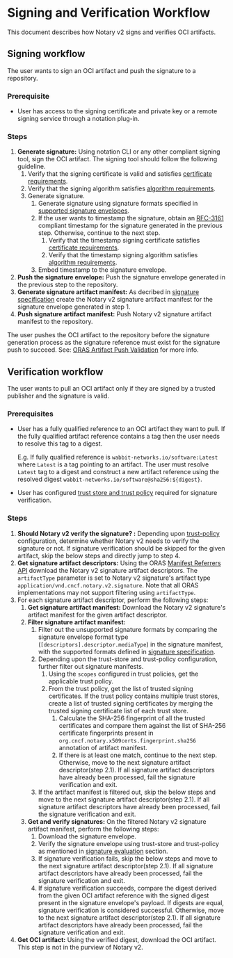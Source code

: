 # Signing and Verification Workflow

This document describes how Notary v2 signs and verifies OCI artifacts.

## Signing workflow

The user wants to sign an OCI artifact and push the signature to a repository.

### Prerequisite

- User has access to the signing certificate and private key or a remote signing service through a notation plug-in.

### Steps

1. **Generate signature:** Using notation CLI or any other compliant signing tool, sign the OCI artifact. The signing tool should follow the following guideline.
    1. Verify that the signing certificate is valid and satisfies [certificate requirements](./signature-specification.md#certificate-requirements).
    1. Verify that the signing algorithm satisfies [algorithm requirements](./signature-specification.md#signature-algorithm-requirements).
    1. Generate signature.
        1. Generate signature using signature formats specified in [supported signature envelopes](./signature-specification.md#supported-signature-envelopes).
        1. If the user wants to timestamp the signature, obtain an [RFC-3161](https://datatracker.ietf.org/doc/html/rfc3161.html) compliant timestamp for the signature generated in the previous step. Otherwise, continue to the next step.
            1. Verify that the timestamp signing certificate satisfies [certificate requirements](./signature-specification.md#certificate-requirements).
            1. Verify that the timestamp signing algorithm satisfies [algorithm requirements](./signature-specification.md#signature-algorithm-requirements).
        1. Embed timestamp to the signature envelope.
1. **Push the signature envelope:** Push the signature envelope generated in the previous step to the repository.
1. **Generate signature artifact manifest:** As decribed in [signature specification](./signature-specification.md#storage) create the Notary v2 signature artifact manifest for the signature envelope generated in step 1.
1. **Push signature artifact manifest:** Push Notary v2 signature artifact manifest to the repository.

The user pushes the OCI artifact to the repository before the signature generation process as the signature reference must exist for the signature push to succeed. See: [ORAS Artifact Push Validation](https://github.com/oras-project/artifacts-spec/blob/main/artifact-manifest.md#push-validation) for more info.

## Verification workflow

The user wants to pull an OCI artifact only if they are signed by a trusted publisher and the signature is valid.

### Prerequisites

- User has a fully qualified reference to an OCI artifact they want to pull. If the fully qualified artifact reference contains a tag then the user needs to resolve this tag to a digest.

    E.g. If fully qualified reference is `wabbit-networks.io/software:Latest` where `Latest` is a tag pointing to an artifact. The user must resolve `Latest` tag to a digest and construct a new artifact reference using the resolved digest `wabbit-networks.io/software@sha256:${digest}`.
- User has configured [trust store and trust policy](./trust-store-trust-policy-specification.md) required for signature verification.

### Steps

1. **Should Notary v2 verify the signature? :** Depending upon [trust-policy](./trust-store-trust-policy-specification.md#trust-policy) configuration, determine whether Notary v2 needs to verify the signature or not. If signature verification should be skipped for the given artifact, skip the below steps and directly jump to step 4.
1. **Get signature artifact descriptors:** Using the ORAS [Manifest Referrers API](https://github.com/oras-project/artifacts-spec/blob/main/manifest-referrers-api.md) download the Notary v2 signature artifact descriptors. The  `artifactType` parameter is set to Notary v2 signature's artifact type `application/vnd.cncf.notary.v2.signature`. Note that all ORAS implementations may not support filtering using `artifactType`.
1. For each signature artifact descriptor, perform the following steps:
    1. **Get signature artifact manifest:** Download the Notary v2 signature's artifact manifest for the given artifact descriptor.
    1. **Filter signature artifact manifest:**
        1. Filter out the unsupported signature formats by comparing the signature envelope format type (`[descriptors].descriptor.mediaType`) in the signature manifest, with the supported formats defined in [signature specification](./signature-specification.md#storage).
        1. Depending upon the trust-store and trust-policy configuration, further filter out signature manifests.
            1. Using the `scopes` configured in trust policies, get the applicable trust policy.
            1. From the trust policy, get the list of trusted signing certificates. If the trust policy contains multiple trust stores, create a list of trusted signing certificates by merging the trusted signing certificate list of each trust store.
                1. Calculate the SHA-256 fingerprint of all the trusted certificates and compare them against the list of SHA-256 certificate fingerprints present in  `org.cncf.notary.x509certs.fingerprint.sha256` annotation of artifact manifest.
                1. If there is at least one match, continue to the next step. Otherwise, move to the next signature artifact descriptor(step 2.1). If all signature artifact descriptors have already been processed, fail the signature verification and exit.
        1. If the artifact manifest is filtered out, skip the below steps and move to the next signature artifact descriptor(step 2.1). If all signature artifact descriptors have already been processed, fail the signature verification and exit.
    1. **Get and verify signatures:** On the filtered Notary v2 signature artifact manifest, perform the following steps:
        1. Download the signature envelope.
        1. Verify the signature envelope using trust-store and trust-policy as mentioned in [signature evaluation](./trust-store-trust-policy-specification.md#signature-evaluation) section.
        1. If signature verification fails, skip the below steps and move to the next signature artifact descriptor(step 2.1). If all signature artifact descriptors have already been processed, fail the signature verification and exit.
        1. If signature verification succeeds, compare the digest derived from the given OCI artifact reference with the signed digest present in the signature envelope's payload. If digests are equal, signature verification is considered successful. Otherwise, move to the next signature artifact descriptor(step 2.1). If all signature artifact descriptors have already been processed, fail the signature verification and exit.
1. **Get OCI artifact:** Using the verified digest, download the OCI artifact. This step is not in the purview of Notary v2.
